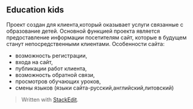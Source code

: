 ## Education kids
Проект создан для клиента,который оказывает услуги связанные с образование детей.
Основной функцией проекта является предоставление информации посетителям сайт, которые в будущем станут непосредственными клиентами.
Особенности сайта:
 - возможность регистрации,
 - входа на сайт,
 - публикации работ клиента,
 - возможность обратной связи,
 - просмотров обучающих уроков,
 - смены языков (языки сайта-русский,английский,литовский)
 

> Written with [StackEdit](https://stackedit.io/).